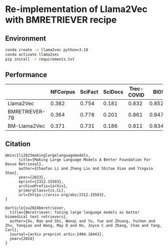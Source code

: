 # Re-implementation of Llama2Vec with BMRETRIEVER recipe

## Environment
```bash
conda create -n llama2vec python=3.10
conda activate llama2vec
pip install -r requirements.txt
```

## Performance
|          | **NFCorpus** | **SciFact** | **SciDocs** | **Trec-COVID** | **BIOSSES** | **Avg. Retr.** | **Avg. All** | 
|----------|--------------|-------------|-------------|----------------|-------------|----------------|----------------|
|Llama2Vec| 0.382 | 0.754 | 0.181 | 0.832 | 0.852(N2N) | 0.537 | 0.600 |
|BMRETRIEVER-7B| 0.364 | 0.778 | 0.201 | 0.861 | 0.847 | 0.551 | 0.610 |
|BM-Llama2Vec| 0.371 | 0.731 | 0.186 | 0.811 | 0.834(N2N) | 0.525 | 0.587 |

## Citation
```
@misc{li2023makinglargelanguagemodels,
      title={Making Large Language Models A Better Foundation For Dense Retrieval}, 
      author={Chaofan Li and Zheng Liu and Shitao Xiao and Yingxia Shao},
      year={2023},
      eprint={2312.15503},
      archivePrefix={arXiv},
      primaryClass={cs.CL},
      url={https://arxiv.org/abs/2312.15503}, 
}

@article{xu2024bmretriever,
  title={Bmretriever: Tuning large language models as better biomedical text retrievers},
  author={Xu, Ran and Shi, Wenqi and Yu, Yue and Zhuang, Yuchen and Zhu, Yanqiao and Wang, May D and Ho, Joyce C and Zhang, Chao and Yang, Carl},
  journal={arXiv preprint arXiv:2404.18443},
  year={2024}
}
```



